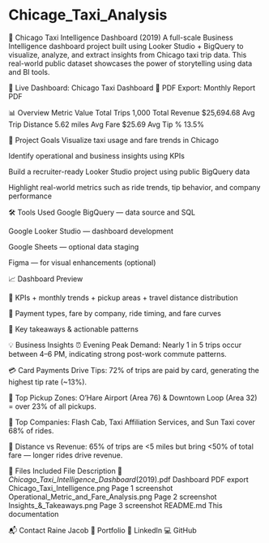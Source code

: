 # Chicage_Taxi_Analysis
🚕 Chicago Taxi Intelligence Dashboard (2019)
A full-scale Business Intelligence dashboard project built using Looker Studio + BigQuery to visualize, analyze, and extract insights from Chicago taxi trip data. This real-world public dataset showcases the power of storytelling using data and BI tools.

🔗 Live Dashboard: Chicago Taxi Dashboard
📄 PDF Export: Monthly Report PDF

📊 Overview
Metric	Value
Total Trips	1,000
Total Revenue	$25,694.68
Avg Trip Distance	5.62 miles
Avg Fare	$25.69
Avg Tip %	13.5%

📌 Project Goals
Visualize taxi usage and fare trends in Chicago

Identify operational and business insights using KPIs

Build a recruiter-ready Looker Studio project using public BigQuery data

Highlight real-world metrics such as ride trends, tip behavior, and company performance

🛠️ Tools Used
Google BigQuery — data source and SQL

Google Looker Studio — dashboard development

Google Sheets — optional data staging

Figma — for visual enhancements (optional)

📈 Dashboard Preview

📍 KPIs + monthly trends + pickup areas + travel distance distribution


📍 Payment types, fare by company, ride timing, and fare curves


📍 Key takeaways & actionable patterns

💡 Business Insights
⏰ Evening Peak Demand: Nearly 1 in 5 trips occur between 4–6 PM, indicating strong post-work commute patterns.

💳 Card Payments Drive Tips: 72% of trips are paid by card, generating the highest tip rate (~13%).

📍 Top Pickup Zones: O’Hare Airport (Area 76) & Downtown Loop (Area 32) = over 23% of all pickups.

🚕 Top Companies: Flash Cab, Taxi Affiliation Services, and Sun Taxi cover 68% of rides.

📏 Distance vs Revenue: 65% of trips are <5 miles but bring <50% of total fare — longer rides drive revenue.

📁 Files Included
File	Description
🚕_Chicago_Taxi_Intelligence_Dashboard_(2019).pdf	Dashboard PDF export
Chicago_Taxi_Intelligence.png	Page 1 screenshot
Operational_Metric_and_Fare_Analysis.png	Page 2 screenshot
Insights_&_Takeaways.png	Page 3 screenshot
README.md	This documentation

📬 Contact
Raine Jacob
📂 Portfolio
🔗 LinkedIn
💻 GitHub
